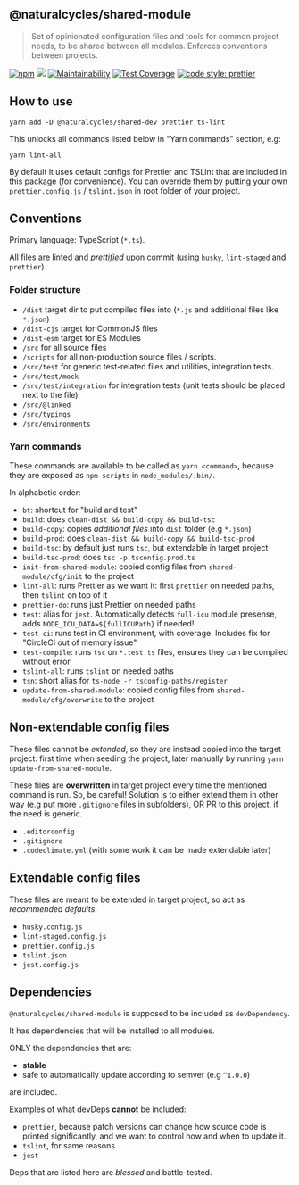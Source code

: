 ## @naturalcycles/shared-module

> Set of opinionated configuration files and tools for common project needs, to be shared between all modules. Enforces conventions between projects.

[![npm](https://img.shields.io/npm/v/@naturalcycles/shared-module/latest.svg)](https://www.npmjs.com/package/@naturalcycles/shared-module)
[![](https://circleci.com/gh/NaturalCycles/shared-module.svg?style=shield&circle-token=cbb20b471eb9c1d5ed975e28c2a79a45671d78ea)](https://circleci.com/gh/NaturalCycles/shared-module)
[![Maintainability](https://api.codeclimate.com/v1/badges/2f796927dce4bc0db5f6/maintainability)](https://codeclimate.com/github/NaturalCycles/shared-module/maintainability)
[![Test Coverage](https://api.codeclimate.com/v1/badges/2f796927dce4bc0db5f6/test_coverage)](https://codeclimate.com/github/NaturalCycles/shared-module/test_coverage)
[![code style: prettier](https://img.shields.io/badge/code_style-prettier-ff69b4.svg?style=flat-square)](https://github.com/prettier/prettier)

## How to use

    yarn add -D @naturalcycles/shared-dev prettier ts-lint

This unlocks all commands listed below in "Yarn commands" section, e.g:

    yarn lint-all

By default it uses default configs for Prettier and TSLint that are included in this package (for convenience).
You can override them by putting your own `prettier.config.js` / `tslint.json` in root folder of your project.

## Conventions

Primary language: TypeScript (`*.ts`).

All files are linted and _prettified_ upon commit (using `husky`, `lint-staged` and `prettier`).

### Folder structure

- `/dist` target dir to put compiled files into (`*.js` and additional files like `*.json`)
- `/dist-cjs` target for CommonJS files
- `/dist-esm` target for ES Modules
- `/src` for all source files
- `/scripts` for all non-production source files / scripts.
- `/src/test` for generic test-related files and utilities, integration tests.
- `/src/test/mock`
- `/src/test/integration` for integration tests (unit tests should be placed next to the file)
- `/src/@linked`
- `/src/typings`
- `/src/environments`

### Yarn commands

These commands are available to be called as `yarn <command>`, because they are exposed as `npm scripts` in
`node_modules/.bin/`.

In alphabetic order:

- `bt`: shortcut for "build and test"
- `build`: does `clean-dist && build-copy && build-tsc`
- `build-copy`: copies _additional files_ into `dist` folder (e.g `*.json`)
- `build-prod`: does `clean-dist && build-copy && build-tsc-prod`
- `build-tsc`: by default just runs `tsc`, but extendable in target project
- `build-tsc-prod`: does `tsc -p tsconfig.prod.ts`
- `init-from-shared-module`: copied config files from `shared-module/cfg/init` to the project
- `lint-all`: runs Prettier as we want it: first `prettier` on needed paths, then `tslint` on top of it
- `prettier-do`: runs just Prettier on needed paths
- `test`: alias for `jest`. Automatically detects `full-icu` module presense, adds `NODE_ICU_DATA=${fullICUPath}` if needed!
- `test-ci`: runs test in CI environment, with coverage. Includes fix for "CircleCI out of memory issue"
- `test-compile`: runs `tsc` on `*.test.ts` files, ensures they can be compiled without error
- `tslint-all`: runs `tslint` on needed paths
- `tsn`: short alias for `ts-node -r tsconfig-paths/register`
- `update-from-shared-module`: copied config files from `shared-module/cfg/overwrite` to the project

## Non-extendable config files

These files cannot be _extended_, so they are instead copied into the target project: first time when seeding the project,
later manually by running `yarn update-from-shared-module`.

These files are **overwritten** in target project every time the mentioned command is run. So, be careful! Solution is to
either extend them in other way (e.g put more `.gitignore` files in subfolders), OR PR to this project, if the need is generic.

- `.editorconfig`
- `.gitignore`
- `.codeclimate.yml` (with some work it can be made extendable later)

## Extendable config files

These files are meant to be extended in target project, so act as _recommended defaults_.

- `husky.config.js`
- `lint-staged.config.js`
- `prettier.config.js`
- `tslint.json`
- `jest.config.js`

## Dependencies

`@naturalcycles/shared-module` is supposed to be included as `devDependency`.

It has dependencies that will be installed to all modules.

ONLY the dependencies that are:

- **stable**
- safe to automatically update according to semver (e.g `^1.0.0`)

are included.

Examples of what devDeps **cannot** be included:

- `prettier`, because patch versions can change how source code is printed significantly,
  and we want to control how and when to update it.
- `tslint`, for same reasons
- `jest`

Deps that are listed here are _blessed_ and battle-tested.
